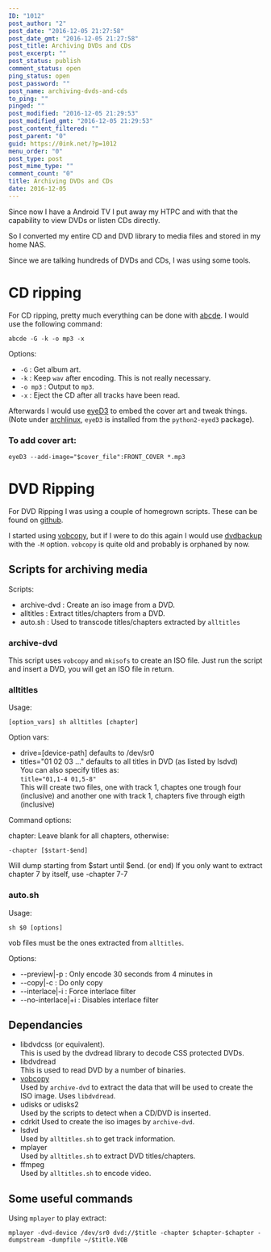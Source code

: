 ```yaml
---
ID: "1012"
post_author: "2"
post_date: "2016-12-05 21:27:58"
post_date_gmt: "2016-12-05 21:27:58"
post_title: Archiving DVDs and CDs
post_excerpt: ""
post_status: publish
comment_status: open
ping_status: open
post_password: ""
post_name: archiving-dvds-and-cds
to_ping: ""
pinged: ""
post_modified: "2016-12-05 21:29:53"
post_modified_gmt: "2016-12-05 21:29:53"
post_content_filtered: ""
post_parent: "0"
guid: https://0ink.net/?p=1012
menu_order: "0"
post_type: post
post_mime_type: ""
comment_count: "0"
title: Archiving DVDs and CDs
date: 2016-12-05
---
```



Since now I have a Android TV I put away my HTPC and with that the capability to view DVDs or
listen CDs directly.

So I converted my entire CD and DVD library to media files and stored in my home NAS.

Since we are talking hundreds of DVDs and CDs, I was using some tools.

# CD ripping

For CD ripping, pretty much everything can be done with [abcde](https://abcde.einval.com/wiki/).
I would use the following command:

    abcde -G -k -o mp3 -x

Options:

* `-G` : Get album art.
* `-k` : Keep `wav` after encoding.  This is not really necessary.
* `-o mp3` : Output to `mp3`.
* `-x` : Eject the CD after all tracks have been read.

Afterwards I would use [eyeD3](http://eyed3.nicfit.net/) to embed the
cover art and tweak things.  (Note under [archlinux](http://archlinux.org),
`eyeD3` is installed from the `python2-eyed3` package).

### To add cover art:

    eyeD3 --add-image="$cover_file":FRONT_COVER *.mp3

# DVD Ripping

For DVD Ripping I was using a couple of homegrown scripts.  These can be found on
[github](https://github.com/alejandroliu/MediaArchiving).

I started using [vobcopy](http://vobcopy.org/download/release_notes_and_download.shtml),
but if I were to do this again I would use [dvdbackup](http://dvdbackup.sourceforge.net/)
with the `-M` option.  `vobcopy` is quite old and probably is orphaned by now.

## Scripts for archiving media

Scripts:

- archive-dvd : Create an iso image from a DVD.
- alltitles : Extract titles/chapters from a DVD.
- auto.sh : Used to transcode titles/chapters extracted by `alltitles`

### archive-dvd

This script uses `vobcopy` and `mkisofs` to create an ISO file.
Just run the script and insert a DVD, you will get an ISO file
in return.

### alltitles

Usage:

    [option_vars] sh alltitles [chapter]

Option vars:

- drive=[device-path] defaults to /dev/sr0
- titles="01 02 03 ..." defaults to all titles in DVD (as listed by
  lsdvd)  
  You can also specify titles as:  
  `title="01,1-4 01,5-8"`  
  This will create two files, one with track 1, chaptes one trough
  four (inclusive)
  and another one with track 1, chapters five through eigth (inclusive)

Command options:

chapter: Leave blank for all chapters, otherwise:

    -chapter [$start-$end]

Will dump starting from $start until $end. (or end)
If you only want to extract chapter 7 by itself, use -chapter 7-7

### auto.sh

Usage:

    sh $0 [options] 

vob files must be the ones extracted from `alltitles`.

Options:

* --preview|-p : Only encode 30 seconds from 4 minutes in
* --copy|-c : Do only copy
* --interlace|-i : Force interlace filter
* --no-interlace|+i : Disables interlace filter

## Dependancies


- libdvdcss (or equivalent).  
  This is used by the dvdread library to decode CSS protected DVDs.
- libdvdread  
  This is used to read DVD by a number of binaries.
- [vobcopy](http://vobcopy.org/download/release_notes_and_download.shtml)  
  Used by `archive-dvd` to extract the data that will be used to create
  the ISO image.  Uses `libdvdread`.
- udisks or udisks2  
  Used by the scripts to detect when a CD/DVD is inserted.
- cdrkit
  Used to create the iso images by `archive-dvd`.
- lsdvd  
  Used by `alltitles.sh` to get track information.
- mplayer  
  Used by `alltitles.sh` to extract DVD titles/chapters.
- ffmpeg  
  Used by `alltitles.sh` to encode video.

## Some useful commands

Using `mplayer` to play extract:

    mplayer -dvd-device /dev/sr0 dvd://$title -chapter $chapter-$chapter -dumpstream -dumpfile ~/$title.VOB


